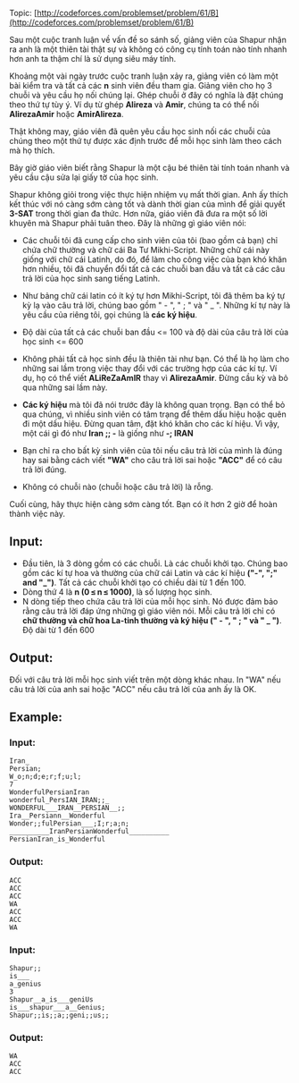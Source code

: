 Topic: [http://codeforces.com/problemset/problem/61/B](http://codeforces.com/problemset/problem/61/B)

Sau một cuộc tranh luận về vấn đề so sánh số, giảng viên của Shapur nhận ra anh là một thiên tài thật sự và không có công cụ tính toán nào tính nhanh hơn anh ta thậm chí là sử dụng siêu máy tính.

Khoảng một vài ngày trước cuộc tranh luận xảy ra, giảng viên có làm một bài kiểm tra và tất cả các **n** sinh viên đều tham gia. Giảng viên cho họ 3 chuỗi và yêu cầu họ nối chúng lại. Ghép chuỗi ở đây có nghĩa là đặt chúng theo thứ tự tùy ý. Ví dụ từ ghép **Alireza** và **Amir**, chúng ta có thể nối **AlirezaAmir** hoặc **AmirAlireza**.

Thật không may, giáo viên đã quên yêu cầu học sinh nối các chuỗi của chúng theo một thứ tự được xác định trước để mỗi học sinh làm theo cách mà họ thích.

Bây giờ giáo viên biết rằng Shapur là một cậu bé thiên tài tính toán nhanh và yêu cầu cậu sửa lại giấy tờ của học sinh.

Shapur không giỏi trong việc thực hiện nhiệm vụ mất thời gian. Anh ấy thích kết thúc với nó càng sớm càng tốt và dành thời gian của mình để giải quyết **3-SAT** trong thời gian đa thức. Hơn nữa, giáo viên đã đưa ra một số lời khuyên mà Shapur phải tuân theo. Đây là những gì giáo viên nói:

+ Các chuỗi tôi đã cung cấp cho sinh viên của tôi (bao gồm cả bạn) chỉ chứa chữ thường và chữ cái Ba Tư Mikhi-Script. Những chữ cái này giống với chữ cái Latinh, do đó, để làm cho công việc của bạn khó khăn hơn nhiều, tôi đã chuyển đổi tất cả các chuỗi ban đầu và tất cả các câu trả lời của học sinh sang tiếng Latinh.

+ Như bảng chữ cái latin có ít ký tự hơn Mikhi-Script, tôi đã thêm ba ký tự kỳ lạ vào câu trả lời, chúng bao gồm " - ", " ; " và " _ ". Những kí tự này là yêu cầu của riêng tôi, gọi chúng là **các ký hiệu**.

+ Độ dài của tất cả các chuỗi ban đầu <= 100 và độ dài của câu trả lời của học sinh <= 600

+ Không phải tất cả học sinh đều là thiên tài như bạn. Có thể là họ làm cho những sai lầm trong việc thay đổi với các trường hợp của các kí tự. Ví dụ, họ có thể viết **ALiReZaAmIR** thay vì **AlirezaAmir**. Đừng cầu kỳ và bỏ qua những sai lầm này.

+ **Các ký hiệu** mà tôi đã nói trước đây là không quan trọng. Bạn có thể bỏ qua chúng, vì nhiều sinh viên có tâm trạng để thêm dấu hiệu hoặc quên đi một dấu hiệu. Đừng quan tâm, đặt khó khăn cho các kí hiệu. Vì vậy, một cái gì đó như **Iran ;; -** là giống như **-; IRAN**
+ Bạn chỉ ra cho bất kỳ sinh viên của tôi nếu câu trả lời của mình là đúng hay sai bằng cách viết **"WA"** cho câu trả lời sai hoặc **"ACC"** để có câu trả lời đúng.

+ Không có chuỗi nào (chuỗi hoặc câu trả lời) là rỗng.

Cuối cùng, hãy thực hiện càng sớm càng tốt. Bạn có ít hơn 2 giờ để hoàn thành việc này.

## Input:
+ Đầu tiên, là 3 dòng gồm có các chuỗi. Là các chuỗi khởi tạo. Chúng bao gồm các kí tự hoa và thường của chữ cái Latin và các kí hiệu **("-", ";" and "_")**. Tất cả các chuỗi khởi tạo có chiều dài từ 1 đến 100.
+ Dòng thứ 4 là **n (0 ≤ n ≤ 1000)**, là số lượng học sinh.
+ N dòng tiếp theo chứa câu trả lời của mỗi học sinh. Nó được đảm bảo rằng câu trả lời đáp ứng những gì giáo viên nói. Mỗi câu trả lời chỉ có **chữ thường và chữ hoa La-tinh thường và ký hiệu (" - ", " ; " và " _ ")**. Độ dài từ 1 đến 600
## Output:
Đối với câu trả lời mỗi học sinh viết trên một dòng khác nhau. In "WA" nếu câu trả lời của anh sai hoặc "ACC" nếu câu trả lời của anh ấy là OK.

## Example:

### Input:

```
Iran_
Persian;
W_o;n;d;e;r;f;u;l;
7
WonderfulPersianIran
wonderful_PersIAN_IRAN;;_
WONDERFUL___IRAN__PERSIAN__;;
Ira__Persiann__Wonderful
Wonder;;fulPersian___;I;r;a;n;
__________IranPersianWonderful__________
PersianIran_is_Wonderful
```

### Output:
```
ACC
ACC
ACC
WA
ACC
ACC
WA
```

### Input:

```
Shapur;;
is___
a_genius
3
Shapur__a_is___geniUs
is___shapur___a__Genius;
Shapur;;is;;a;;geni;;us;;
```

### Output:
```
WA
ACC
ACC
```










